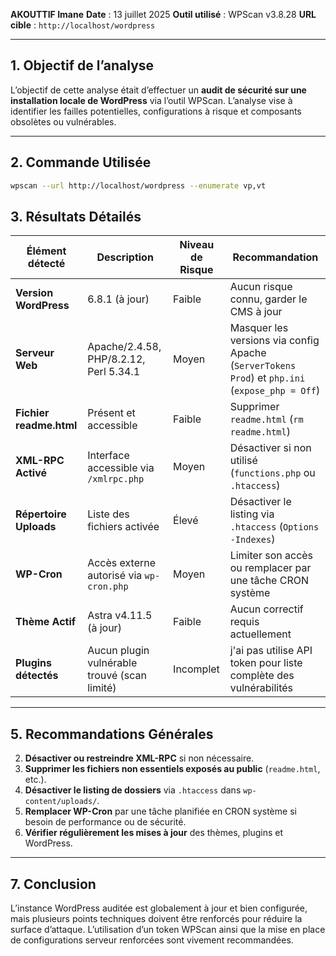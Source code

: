 

 **AKOUTTIF Imane**
**Date** : 13 juillet 2025
**Outil utilisé** : WPScan v3.8.28
**URL cible** : `http://localhost/wordpress`

---

## 1.  Objectif de l’analyse

L’objectif de cette analyse était d’effectuer un **audit de sécurité sur une installation locale de WordPress** via l’outil WPScan. L’analyse vise à identifier les failles potentielles, configurations à risque et composants obsolètes ou vulnérables.

---

## 2. Commande Utilisée

```bash
wpscan --url http://localhost/wordpress --enumerate vp,vt
```


## 3.  Résultats Détailés

| Élément détecté         | Description                                  | Niveau de Risque | Recommandation                                                                                 |
| ----------------------- | -------------------------------------------- | ---------------- | ---------------------------------------------------------------------------------------------- |
| **Version WordPress**   | 6.8.1 (à jour)                               |  Faible        | Aucun risque connu, garder le CMS à jour                                                       |
| **Serveur Web**         | Apache/2.4.58, PHP/8.2.12, Perl 5.34.1       |  Moyen         | Masquer les versions via config Apache (`ServerTokens Prod`) et `php.ini` (`expose_php = Off`) |
| **Fichier readme.html** | Présent et accessible                        |  Faible        | Supprimer `readme.html` (`rm readme.html`)                                                     |
| **XML-RPC Activé**      | Interface accessible via `/xmlrpc.php`       |  Moyen         | Désactiver si non utilisé (`functions.php` ou `.htaccess`)                                     |
| **Répertoire Uploads**  | Liste des fichiers activée                   |  Élevé         | Désactiver le listing via `.htaccess` (`Options -Indexes`)                                     |
| **WP-Cron**             | Accès externe autorisé via `wp-cron.php`     |  Moyen         | Limiter son accès ou remplacer par une tâche CRON système                                      |
| **Thème Actif**         | Astra v4.11.5 (à jour)                       |  Faible        | Aucun correctif requis actuellement                                                            |
| **Plugins détectés**    | Aucun plugin vulnérable trouvé (scan limité) |  Incomplet     | j'ai pas utilise API token pour liste complète des vulnérabilités                                 |

---


## 5.  Recommandations Générales

2. **Désactiver ou restreindre XML-RPC** si non nécessaire.
3. **Supprimer les fichiers non essentiels exposés au public** (`readme.html`, etc.).
4. **Désactiver le listing de dossiers** via `.htaccess` dans `wp-content/uploads/`.
5. **Remplacer WP-Cron** par une tâche planifiée en CRON système si besoin de performance ou de sécurité.
6. **Vérifier régulièrement les mises à jour** des thèmes, plugins et WordPress.

---



## 7.  Conclusion

L’instance WordPress auditée est globalement à jour et bien configurée, mais plusieurs points techniques doivent être renforcés pour réduire la surface d’attaque. L’utilisation d’un token WPScan ainsi que la mise en place de configurations serveur renforcées sont vivement recommandées.


